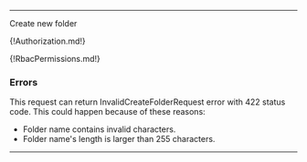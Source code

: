---

Create new folder

{!Authorization.md!}

{!RbacPermissions.md!}

### Errors

This request can return InvalidCreateFolderRequest error with 422 status code. This could happen because of these reasons:

- Folder name contains invalid characters.
- Folder name's length is larger than 255 characters.

---